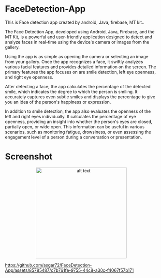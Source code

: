 # FaceDetection-App
This is Face detection app created by android, Java, firebase, MT kit..

The Face Detection App, developed using Android, Java, Firebase, and the MT Kit, is a powerful and user-friendly application designed to detect and analyze faces in real-time using the device's camera or images from the gallery.

Using the app is as simple as opening the camera or selecting an image from your gallery. Once the app recognizes a face, it swiftly analyzes various facial features and provides detailed information on the screen. The primary features the app focuses on are smile detection, left eye openness, and right eye openness.

After detecting a face, the app calculates the percentage of the detected smile, which indicates the degree to which the person is smiling. It accurately captures even subtle smiles and displays the percentage to give you an idea of the person's happiness or expression.

In addition to smile detection, the app also evaluates the openness of the left and right eyes individually. It calculates the percentage of eye openness, providing an insight into whether the person's eyes are closed, partially open, or wide open. This information can be useful in various scenarios, such as monitoring fatigue, drowsiness, or even assessing the engagement level of a person during a conversation or presentation.


# Screenshot
<p align="center">
<img src="https://github.com/asgar72/FaceDetection-App/assets/85785487/02653c71-3d20-4c24-a0be-38559faa9c50" alt="alt text" width="300 "></p>



https://github.com/asgar72/FaceDetection-App/assets/85785487/c7b761fe-9755-44c8-a30c-f4067f57b171

